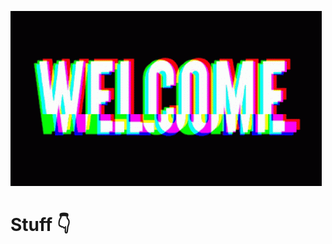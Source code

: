 ![Banner](https://github.com/J-Manley/J-Manley/raw/main/assets/2.gif)
<h1 text-align="center"> Stuff 👇</h1>
